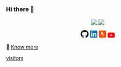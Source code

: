 ### Hi there 👋

<!-- https://github.com/anuraghazra/github-readme-stats -->
<p align="center">
  <a href="https://github-readme-stats.vercel.app/api/top-langs/?username=vibhoraggarwal&hide=cmake,tex">
    <img align="center" src="https://github-readme-stats.vercel.app/api/top-langs/?username=vibhoraggarwal&hide=cmake,tex" />
  </a>

  <a href="https://github-readme-stats.vercel.app/api?username=vibhoraggarwal&show_icons=true">
    <img align="center" src="https://github-readme-stats.vercel.app/api?username=vibhoraggarwal&show_icons=true" />
  </a>
</p>

<p align="center">
  <a href="https://github.com/vibhoraggarwal/"><img src="https://github.com/vibhoraggarwal/vibhoraggarwal/blob/master/social-icons/Github.png" width="4.25%" height="4.25%" alt="Github"></a>
  <a href="https://www.linkedin.com/in/vibhoraggarwal/"><img src="https://github.com/vibhoraggarwal/vibhoraggarwal/blob/master/social-icons/LinkedIn.png" width="4%" height="4%" alt="LinkedIn"></a>
  <a href="https://www.strava.com/athletes/21880684"><img src="https://github.com/vibhoraggarwal/vibhoraggarwal/blob/master/social-icons/Strava.png" width="4%" height="4%" alt="Strava"></a>
  <a href="https://www.youtube.com/channel/UC2epvqe_B6NPG-9FgQbOSHQ?view_as=subscriber"><img src="https://github.com/vibhoraggarwal/vibhoraggarwal/blob/master/social-icons/YouTube.png" width="4%" height="4%" alt="YouTube"></a>
</p>

:link: [Know more](https://vibhoraggarwal.github.io/)

[visitors](https://visitor-badge.laobi.icu/badge?page_id=vibhoraggarwal.vibhoraggarwal)
<!--
**vibhoraggarwal/vibhoraggarwal** is a ✨ _special_ ✨ repository because its `README.md` (this file) appears on your GitHub profile.

Here are some ideas to get you started:

- 🔭 I’m currently working on ...
- 🌱 I’m currently learning ...
- 👯 I’m looking to collaborate on ...
- 🤔 I’m looking for help with ...
- 💬 Ask me about ...
- 📫 How to reach me: ...
- 😄 Pronouns: ...
- ⚡ Fun fact: ...
-->
